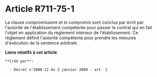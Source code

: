# Article R711-75-1

La clause compromissoire et le compromis sont conclus par écrit par l'autorité de l'établissement compétente pour passer le
contrat qui en fait l'objet en application du règlement intérieur de l'établissement. Ce règlement définit l'autorité
compétente pour prendre les mesures d'exécution de la sentence arbitrale.

**Liens relatifs à cet article**

	**Créé par**:

	  - Décret n°2008-12 du 3 janvier 2008 - art. 1
